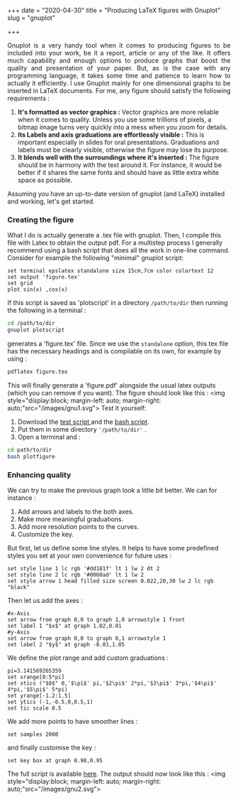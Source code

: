 +++
date = "2020-04-30"
title = "Producing LaTeX figures with Gnuplot"
slug = "gnuplot"

+++
<p style="text-align: justify"> 
Gnuplot is a very handy tool when it comes to producing figures to be included into your work, be it a report, article or any of the like. It offers much capability and enough options to produce graphs that boost the quality and presentation of your paper. But, as is the case with any programming language, it takes some time and patience to learn how to actually it efficiently.  
I use Gnuplot mainly for one dimensional graphs to be inserted in LaTeX documents. For me, any figure should satisfy the following requirements :  

1. **It's formatted as vector graphics :** Vector graphics are more reliable when it comes to quality. Unless you use some trillions of pixels, a bitmap image turns very quickly into a mess when you zoom for details.
2. **Its Labels and axis graduations are effortlessly visible :** This is important especially in slides for oral presentations. Graduations and labels must be clearly visible, otherwise the figure may lose its purpose. 
3. **It blends well with the surroundings where it's inserted :** The figure should be in harmony with the text around it. For instance, it would be better if it shares the same fonts and should have as little extra white space as possible.

Assuming you have an up-to-date version of gnuplot (and LaTeX) installed and working, let's get started. 
### Creating the figure
What I do is actually generate a .tex file with gnuplot. Then, I compile this file with Latex to obtain the output pdf. For a multistep process I generally recommend using a bash script that does all the work in one-line command.
Consider for example the following "minimal" gnuplot script: 

``` gnuplot
set terminal epslatex standalone size 15cm,7cm color colortext 12
set output 'figure.tex'
set grid 
plot sin(x) ,cos(x) 
```
If this script is saved as 'plotscript' in a directory `/path/to/dir` then running the following in a terminal :
```bash
cd /path/to/dir
gnuplot plotscript
```
generates a 'figure.tex' file. Since we use the `standalone` option, this tex file has the necessary headings and is compilable on its own, for example by using :
```bash
pdflatex figure.tex
```
This will finally generate a 'figure.pdf' alongside the usual latex outputs (which you can remove if you want). The figure should look like this : 
<img style="display:block; margin-left: auto; margin-right: auto;"src="/images/gnu1.svg">
Test it yourself:  

1. Download the <a href="/files/plotscript" target="_blank"> <i class="far fa-file"></i> test script </a> and the <a href="/files/plotfigure" target="_blank"> <i class="far fa-file"></i> bash script</a>.
2. Put them in some directory `'/path/to/dir'` .
3. Open a terminal and : 
``` bash
cd path/to/dir
bash plotfigure
```

### Enhancing quality
We can try to make the previous graph look a little bit better. We can for instance :

1. Add arrows and labels to the both axes.   
2. Make more meaningful graduations.
3. Add more resolution points to the curves.
4. Customize the key.

But first, let us define some line styles. It helps to have some predefined styles you set at your own convenience for future uses : 

```gnuplot
set style line 1 lc rgb '#dd181f' lt 1 lw 2 dt 2 
set style line 2 lc rgb '#0060ad' lt 1 lw 2  
set style arrow 1 head filled size screen 0.022,20,30 lw 2 lc rgb "black"
```

Then let us add the axes : 

```gnuplot 
#x-Axis
set arrow from graph 0,0 to graph 1,0 arrowstyle 1 front
set label 1 "$x$" at graph 1.02,0.01
#y-Axis
set arrow from graph 0,0 to graph 0,1 arrowstyle 1
set label 2 "$y$" at graph -0.01,1.05
```

We define the plot range and add custom graduations : 

```gnuplot
pi=3.141569265359
set xrange[0:5*pi]
set xtics ("$0$" 0,'$\pi$' pi,'$2\pi$' 2*pi,'$3\pi$' 3*pi,'$4\pi$' 4*pi,'$5\pi$' 5*pi) 
set yrange[-1.2:1.5]
set ytics (-1,-0.5,0,0.5,1)
set tic scale 0.5
```

We add more points to have smoother lines : 

```gnuplot
set samples 2000
```

and finally customise the key : 

```gnuplot 
set key box at graph 0.98,0.95
```
The full script is available <a href="/files/script" target="_blank">here</a>. The output should now look like this : 
<img style="display:block; margin-left: auto; margin-right: auto;"src="/images/gnu2.svg">
